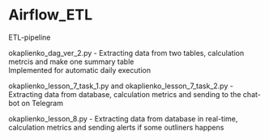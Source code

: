# Airflow_ETL
ETL-pipeline

okaplienko_dag_ver_2.py - Extracting data from two tables, calculation metrcis and make one summary table  
Implemented for automatic daily execution

okaplienko_lesson_7_task_1.py and okaplienko_lesson_7_task_2.py - Extracting data from database, calculation metrics and sending to the chat-bot on Telegram

okaplienko_lesson_8.py - Extracting data from database in real-time, calculation metrics and sending alerts if some outliners happens
